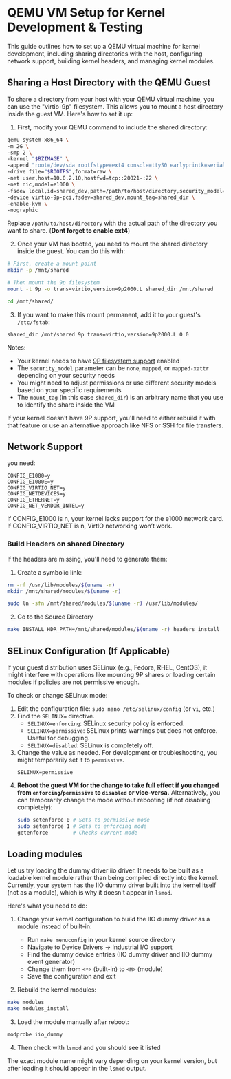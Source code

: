 # QEMU VM Setup for Kernel Development & Testing

This guide outlines how to set up a QEMU virtual machine for kernel development, including sharing directories with the host, configuring network support, building kernel headers, and managing kernel modules.
## Sharing a Host Directory with the QEMU Guest
To share a directory from your host with your QEMU virtual machine, you can use the "virtio-9p" filesystem. This allows you to mount a host directory inside the guest VM. Here's how to set it up:

1. First, modify your QEMU command to include the shared directory:

```bash
qemu-system-x86_64 \
-m 2G \
-smp 2 \
-kernel "$BZIMAGE" \
-append "root=/dev/sda rootfstype=ext4 console=ttyS0 earlyprintk=serial net.ifnames=0" \
-drive file="$ROOTFS",format=raw \
-net user,host=10.0.2.10,hostfwd=tcp::20021-:22 \
-net nic,model=e1000 \
-fsdev local,id=shared_dev,path=/path/to/host/directory,security_model=mapped-xattr \
-device virtio-9p-pci,fsdev=shared_dev,mount_tag=shared_dir \
-enable-kvm \
-nographic
```

Replace `/path/to/host/directory` with the actual path of the directory you want to share.
(**Dont forget to enable ext4**)

2. Once your VM has booted, you need to mount the shared directory inside the guest. You can do this with:

```bash
# First, create a mount point
mkdir -p /mnt/shared

# Then mount the 9p filesystem
mount -t 9p -o trans=virtio,version=9p2000.L shared_dir /mnt/shared

cd /mnt/shared/
```

3. If you want to make this mount permanent, add it to your guest's `/etc/fstab`:

```
shared_dir /mnt/shared 9p trans=virtio,version=9p2000.L 0 0
```

Notes:

- Your kernel needs to have [9P filesystem support](https://wiki.qemu.org/Documentation/9psetup) enabled
- The `security_model` parameter can be `none`, `mapped`, or `mapped-xattr` depending on your security needs
- You might need to adjust permissions or use different security models based on your specific requirements
- The `mount_tag` (in this case `shared_dir`) is an arbitrary name that you use to identify the share inside the VM

If your kernel doesn't have 9P support, you'll need to either rebuild it with that feature or use an alternative approach like NFS or SSH for file transfers.

## Network Support
you need:
```
CONFIG_E1000=y
CONFIG_E1000E=y
CONFIG_VIRTIO_NET=y
CONFIG_NETDEVICES=y
CONFIG_ETHERNET=y
CONFIG_NET_VENDOR_INTEL=y
```

If CONFIG_E1000 is n, your kernel lacks support for the e1000 network card.
If CONFIG_VIRTIO_NET is n, VirtIO networking won’t work.

### Build Headers on shared Directory

If the headers are missing, you'll need to generate them:

1. Create a symbolic link:
```bash
rm -rf /usr/lib/modules/$(uname -r)
mkdir /mnt/shared/modules/$(uname -r)
```

```bash
sudo ln -sfn /mnt/shared/modules/$(uname -r) /usr/lib/modules/
```
2. Go to the Source Directory
```bash
make INSTALL_HDR_PATH=/mnt/shared/modules/$(uname -r) headers_install
```

## SELinux Configuration (If Applicable)

If your guest distribution uses SELinux (e.g., Fedora, RHEL, CentOS), it might interfere with operations like mounting 9P shares or loading certain modules if policies are not permissive enough.

To check or change SELinux mode:
1.  Edit the configuration file: `sudo nano /etc/selinux/config` (or `vi`, etc.)
2.  Find the `SELINUX=` directive.
    *   `SELINUX=enforcing`: SELinux security policy is enforced.
    *   `SELINUX=permissive`: SELinux prints warnings but does not enforce. Useful for debugging.
    *   `SELINUX=disabled`: SELinux is completely off.
3.  Change the value as needed. For development or troubleshooting, you might temporarily set it to `permissive`.
    ```
    SELINUX=permissive
    ```
4.  **Reboot the guest VM for the change to take full effect if you changed from `enforcing`/`permissive` to `disabled` or vice-versa.**
    Alternatively, you can temporarily change the mode without rebooting (if not disabling completely):
    ```bash
    sudo setenforce 0 # Sets to permissive mode
    sudo setenforce 1 # Sets to enforcing mode
    getenforce        # Checks current mode
    ```


## Loading modules
Let us try loading the dummy driver iio driver. It needs to be built as a loadable kernel module rather than being compiled directly into the kernel. Currently, your system has the IIO dummy driver built into the kernel itself (not as a module), which is why it doesn't appear in `lsmod`.

Here's what you need to do:

1. Change your kernel configuration to build the IIO dummy driver as a module instead of built-in:
    
    - Run `make menuconfig` in your kernel source directory
    - Navigate to Device Drivers → Industrial I/O support
    - Find the dummy device entries (IIO dummy driver and IIO dummy event generator)
    - Change them from `<*>` (built-in) to `<M>` (module)
    - Save the configuration and exit
2. Rebuild the kernel modules:
    
```bash
make modules
make modules_install
```
    
3. Load the module manually after reboot:
    
```bash
modprobe iio_dummy
```
    
4. Then check with `lsmod` and you should see it listed
    

The exact module name might vary depending on your kernel version, but after loading it should appear in the `lsmod` output.
